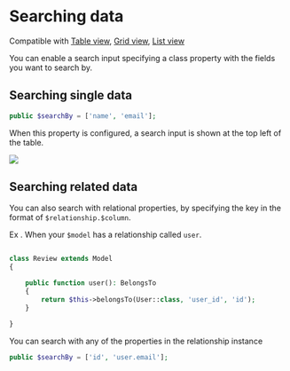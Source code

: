 # Searching data
Compatible with [Table view](/table-view), [Grid view](/grid-view), [List view](/list-view)

You can enable a search input specifying a class property with the fields you want to search by.

## Searching single data

```php
public $searchBy = ['name', 'email'];
```

When this property is configured, a search input is shown at the top left of the table.

![](/img/docs/search.png)

## Searching related data

You can also search with relational properties, by specifying the key in the format of `$relationship.$column`.

Ex . When your `$model` has a relationship called `user`.

```php

class Review extends Model
{

    public function user(): BelongsTo
    {
        return $this->belongsTo(User::class, 'user_id', 'id');
    }

}
```

You can search with any of the properties in the relationship instance

```php
public $searchBy = ['id', 'user.email'];
```
